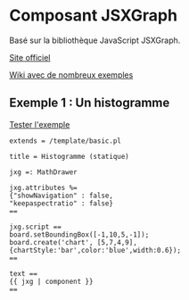 # Composant JSXGraph

Basé sur la bibliothèque JavaScript JSXGraph.

[Site officiel](https://jsxgraph.org)

[Wiki avec de nombreux exemples](https://jsxgraph.uni-bayreuth.de/wiki/index.php/Main_Page)

## Exemple 1 : Un histogramme

[Tester l'exemple](https://pl.u-pem.fr/filebrowser/demo/8200/)

~~~
extends = /template/basic.pl

title = Histogramme (statique)

jxg =: MathDrawer

jxg.attributes %=
{"showNavigation" : false,
"keepaspectratio" : false}
==

jxg.script ==
board.setBoundingBox([-1,10,5,-1]);
board.create('chart', [5,7,4,9], {chartStyle:'bar',color:'blue',width:0.6});
==

text ==
{{ jxg | component }}
==
~~~
